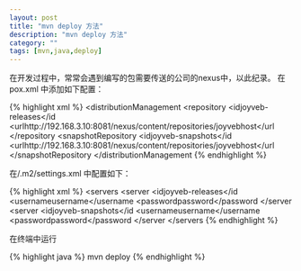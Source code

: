 ```yaml
---
layout: post
title: "mvn deploy 方法"
description: "mvn deploy 方法"
category: ""
tags: [mvn,java,deploy]
---
```


在开发过程中，常常会遇到编写的包需要传送的公司的nexus中，以此纪录。
在pox.xml 中添加如下配置：

{% highlight xml %}
<distributionManagement
  <repository
    <idjoyveb-releases</id
    <urlhttp://192.168.3.10:8081/nexus/content/repositories/joyvebhost</url
    </repository
  <snapshotRepository
    <idjoyveb-snapshots</id
    <urlhttp://192.168.3.10:8081/nexus/content/repositories/joyvebhost</url
  </snapshotRepository
</distributionManagement
{% endhighlight %}

在/.m2/settings.xml 中配置如下：

{% highlight xml %}
<servers
  <server
        <idjoyveb-releases</id
          <usernameusername</username
          <passwordpassword</password
  </server
  <server
          <idjoyveb-snapshots</id
          <usernameusername</username
          <passwordpassword</password
  </server
</servers
{% endhighlight %}

在终端中运行

{% highlight java %}
mvn deploy
{% endhighlight %}

